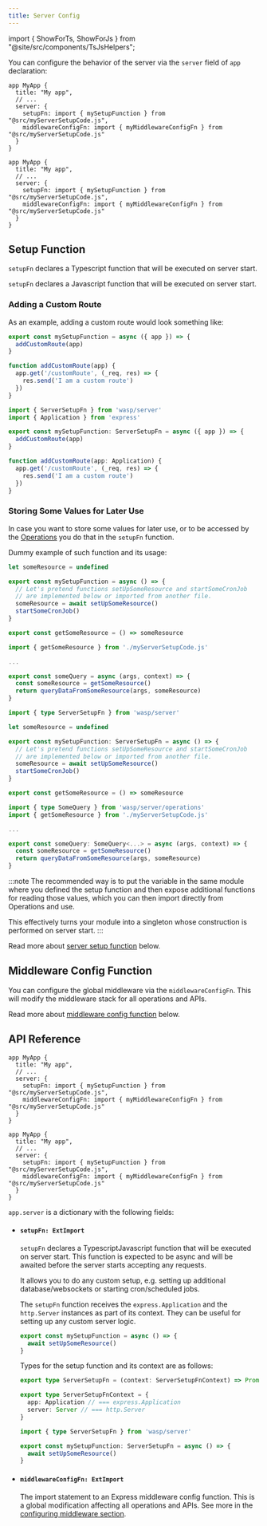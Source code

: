```yaml
---
title: Server Config
---
```


import { ShowForTs, ShowForJs } from "@site/src/components/TsJsHelpers";

You can configure the behavior of the server via the `server` field of `app` declaration:

<Tabs groupId="js-ts">
<TabItem value="js" label="JavaScript">

```wasp title="main.wasp"
app MyApp {
  title: "My app",
  // ...
  server: {
    setupFn: import { mySetupFunction } from "@src/myServerSetupCode.js",
    middlewareConfigFn: import { myMiddlewareConfigFn } from "@src/myServerSetupCode.js"
  }
}
```

</TabItem>
<TabItem value="ts" label="TypeScript">

```wasp title="main.wasp"
app MyApp {
  title: "My app",
  // ...
  server: {
    setupFn: import { mySetupFunction } from "@src/myServerSetupCode.js",
    middlewareConfigFn: import { myMiddlewareConfigFn } from "@src/myServerSetupCode.js"
  }
}
```

</TabItem>
</Tabs>

## Setup Function

  <ShowForTs>

`setupFn` declares a Typescript function that will be executed on server start.
</ShowForTs>

  <ShowForJs>

`setupFn` declares a Javascript function that will be executed on server start.
</ShowForJs>

### Adding a Custom Route

As an example, adding a custom route would look something like:

<Tabs groupId="js-ts">
<TabItem value="js" label="JavaScript">

```js title="src/myServerSetupCode.ts"
export const mySetupFunction = async ({ app }) => {
  addCustomRoute(app)
}

function addCustomRoute(app) {
  app.get('/customRoute', (_req, res) => {
    res.send('I am a custom route')
  })
}
```

</TabItem>
<TabItem value="ts" label="TypeScript">

```ts title="src/myServerSetupCode.ts"
import { ServerSetupFn } from 'wasp/server'
import { Application } from 'express'

export const mySetupFunction: ServerSetupFn = async ({ app }) => {
  addCustomRoute(app)
}

function addCustomRoute(app: Application) {
  app.get('/customRoute', (_req, res) => {
    res.send('I am a custom route')
  })
}
```

</TabItem>
</Tabs>

### Storing Some Values for Later Use

In case you want to store some values for later use, or to be accessed by the [Operations](../data-model/operations/overview) you do that in the `setupFn` function.

Dummy example of such function and its usage:

<Tabs groupId="js-ts">
<TabItem value="js" label="JavaScript">

```js title="src/myServerSetupCode.js"
let someResource = undefined

export const mySetupFunction = async () => {
  // Let's pretend functions setUpSomeResource and startSomeCronJob
  // are implemented below or imported from another file.
  someResource = await setUpSomeResource()
  startSomeCronJob()
}

export const getSomeResource = () => someResource
```

```js title="src/queries.js"
import { getSomeResource } from './myServerSetupCode.js'

...

export const someQuery = async (args, context) => {
  const someResource = getSomeResource()
  return queryDataFromSomeResource(args, someResource)
}
```

</TabItem>
<TabItem value="ts" label="TypeScript">

```ts title="src/myServerSetupCode.ts"
import { type ServerSetupFn } from 'wasp/server'

let someResource = undefined

export const mySetupFunction: ServerSetupFn = async () => {
  // Let's pretend functions setUpSomeResource and startSomeCronJob
  // are implemented below or imported from another file.
  someResource = await setUpSomeResource()
  startSomeCronJob()  
}

export const getSomeResource = () => someResource
```

```ts title="src/queries.ts"
import { type SomeQuery } from 'wasp/server/operations'
import { getSomeResource } from './myServerSetupCode.js'

...

export const someQuery: SomeQuery<...> = async (args, context) => {
  const someResource = getSomeResource()
  return queryDataFromSomeResource(args, someResource)
}
```

</TabItem>
</Tabs>

:::note
The recommended way is to put the variable in the same module where you defined the setup function and then expose additional functions for reading those values, which you can then import directly from Operations and use.

This effectively turns your module into a singleton whose construction is performed on server start.
:::

Read more about [server setup function](#setupfn-extimport) below.

## Middleware Config Function

You can configure the global middleware via the `middlewareConfigFn`. This will modify the middleware stack for all operations and APIs.

Read more about [middleware config function](#middlewareconfigfn-extimport) below.

## API Reference

<Tabs groupId="js-ts">
<TabItem value="js" label="JavaScript">

```wasp title="main.wasp"
app MyApp {
  title: "My app",
  // ...
  server: {
    setupFn: import { mySetupFunction } from "@src/myServerSetupCode.js",
    middlewareConfigFn: import { myMiddlewareConfigFn } from "@src/myServerSetupCode.js"
  }
}
```

</TabItem>
<TabItem value="ts" label="TypeScript">

```wasp title="main.wasp"
app MyApp {
  title: "My app",
  // ...
  server: {
    setupFn: import { mySetupFunction } from "@src/myServerSetupCode.js",
    middlewareConfigFn: import { myMiddlewareConfigFn } from "@src/myServerSetupCode.js"
  }
}
```

</TabItem>
</Tabs>

`app.server` is a dictionary with the following fields:

- #### `setupFn: ExtImport`

  `setupFn` declares a <ShowForTs>Typescript</ShowForTs><ShowForJs>Javascript</ShowForJs> function that will be executed on server start. This function is expected to be async and will be awaited before the server starts accepting any requests.

  It allows you to do any custom setup, e.g. setting up additional database/websockets or starting cron/scheduled jobs.

  The `setupFn` function receives the `express.Application` and the `http.Server` instances as part of its context. They can be useful for setting up any custom server logic.

  <Tabs groupId="js-ts">
  <TabItem value="js" label="JavaScript">

  ```js title="src/myServerSetupCode.js"
  export const mySetupFunction = async () => {
    await setUpSomeResource()
  }
  ```

  </TabItem>
  <TabItem value="ts" label="TypeScript">

  Types for the setup function and its context are as follows:

  ```ts title="wasp/server"
  export type ServerSetupFn = (context: ServerSetupFnContext) => Promise<void>

  export type ServerSetupFnContext = {
    app: Application // === express.Application
    server: Server // === http.Server
  }
  ```

  ```ts title="src/myServerSetupCode.ts"
  import { type ServerSetupFn } from 'wasp/server'

  export const mySetupFunction: ServerSetupFn = async () => {
    await setUpSomeResource()
  }
  ```

  </TabItem>
  </Tabs>

- #### `middlewareConfigFn: ExtImport`

  The import statement to an Express middleware config function. This is a global modification affecting all operations and APIs. See more in the [configuring middleware section](../advanced/middleware-config#1-customize-global-middleware).
